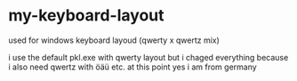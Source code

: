 # my-keyboard-layout
used for windows keyboard layoud (qwerty x qwertz mix)


i use the default pkl.exe with qwerty layout but i chaged everything because i also need qwertz with öäü etc.
at this point yes i am from germany
